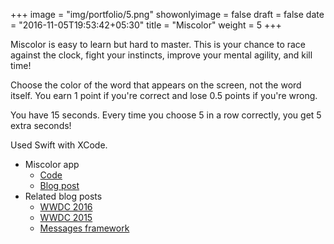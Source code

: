 +++
image = "img/portfolio/5.png"
showonlyimage = false
draft = false
date = "2016-11-05T19:53:42+05:30"
title = "Miscolor"
weight = 5
+++

Miscolor is easy to learn but hard to master. This is your chance to race against the clock, fight your instincts, improve your mental agility, and kill time!

<!--more-->

Choose the color of the word that appears on the screen, not the word itself. You earn 1 point if you're correct and lose 0.5 points if you're wrong.

You have 15 seconds. Every time you choose 5 in a row correctly, you get 5 extra seconds!

Used Swift with XCode.

- Miscolor app
  - [Code](https://github.com/lizziew/swift_playground/tree/master/PenguinFactory)
  - [Blog post](http://datasieve.blogspot.com/2015/09/my-first-ios-app.html)
- Related blog posts
  - [WWDC 2016](http://datasieve.blogspot.com/2016/06/wwdc-2016.html)
  - [WWDC 2015](http://datasieve.blogspot.com/2015/09/my-first-ios-app.html)
  - [Messages framework](http://datasieve.blogspot.com/2016/06/imessage-apps-more-in-depth-look.html)

